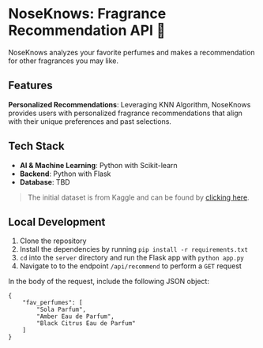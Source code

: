 # NoseKnows: Fragrance Recommendation API 🌸 

NoseKnows analyzes your favorite perfumes and makes a recommendation for other fragrances you may like.

## Features 
**Personalized Recommendations**: Leveraging KNN Algorithm, NoseKnows provides users with personalized fragrance recommendations that align with their unique preferences and past selections.

## Tech Stack

- **AI & Machine Learning**: Python with Scikit-learn
- **Backend**: Python with Flask
- **Database**: TBD

> The initial dataset is from Kaggle and can be found by [clicking here](https://www.kaggle.com/datasets/nandini1999/perfume-recommendation-dataset). 

## Local Development

1. Clone the repository
2. Install the dependencies by running `pip install -r requirements.txt`
3. `cd` into the `server` directory and run the Flask app with `python app.py`
4. Navigate to to the endpoint `/api/recommend` to perform a `GET` request

In the body of the request, include the following JSON object:
```
{
    "fav_perfumes": [
        "Sola Parfum",
        "Amber Eau de Parfum",
        "Black Citrus Eau de Parfum"
    ]
}
```